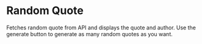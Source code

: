 # Random Quote
Fetches random quote from API and displays the quote and author. Use the generate button to generate as many random quotes as you want.
